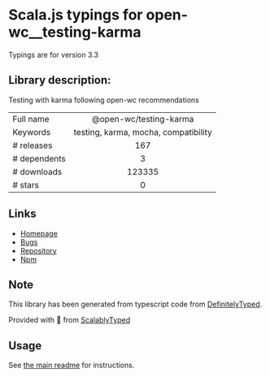 
# Scala.js typings for open-wc__testing-karma

Typings are for version 3.3

## Library description:
Testing with karma following open-wc recommendations

|                    |                 |
| ------------------ | :-------------: |
| Full name          | @open-wc/testing-karma |
| Keywords           | testing, karma, mocha, compatibility |
| # releases         | 167 |
| # dependents       | 3 |
| # downloads        | 123335 |
| # stars            | 0 |

## Links
- [Homepage](https://github.com/open-wc/open-wc/tree/master/packages/testing-karma)
- [Bugs](https://github.com/open-wc/open-wc/issues)
- [Repository](https://github.com/open-wc/open-wc)
- [Npm](https://www.npmjs.com/package/%40open-wc%2Ftesting-karma)
    


## Note
This library has been generated from typescript code from [DefinitelyTyped](https://definitelytyped.org).

Provided with :purple_heart: from [ScalablyTyped](https://github.com/oyvindberg/ScalablyTyped)

## Usage
See [the main readme](../../readme.md) for instructions.


